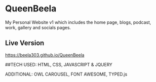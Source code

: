 # QueenBeela
My Personal Website v1 which includes the home page, blogs, podcast, work, gallery and socials pages.

## Live Version
https://beela303.github.io/QueenBeela

##TECH USED:
HTML, CSS, JAVASCRIPT & JQUERY

ADDITIONAL:
OWL CAROUSEL, FONT AWESOME, TYPED.js